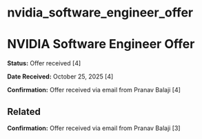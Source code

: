 # nvidia_software_engineer_offer

# NVIDIA Software Engineer Offer






**Status:** Offer received [4]

**Date Received:** October 25, 2025 [4]

**Confirmation:** Offer received via email from Pranav Balaji [4]

## Related

**Confirmation:** Offer received via email from Pranav Balaji [3]


